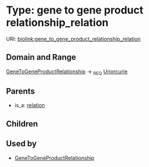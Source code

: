
# Type: gene to gene product relationship_relation




URI: [biolink:gene_to_gene_product_relationship_relation](https://w3id.org/biolink/vocab/gene_to_gene_product_relationship_relation)


## Domain and Range

[GeneToGeneProductRelationship](GeneToGeneProductRelationship.md) ->  <sub>REQ</sub> [Uriorcurie](types/Uriorcurie.md)

## Parents

 *  is_a: [relation](relation.md)

## Children


## Used by

 * [GeneToGeneProductRelationship](GeneToGeneProductRelationship.md)
